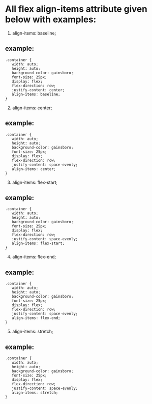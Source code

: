 # All flex align-items attribute given below with examples: 


 1. align-items: baseline;

## example:
 ```
 .container {
    width: auto;
    height: auto;
    background-color: gainsboro;
    font-size: 25px;
    display: flex;
    flex-direction: row;
    justify-content: center;
    align-items: baseline;
}
```
 
 2. align-items: center;
 
## example:
 ```
 .container {
    width: auto;
    height: auto;
    background-color: gainsboro;
    font-size: 25px;
    display: flex;
    flex-direction: row;
    justify-content: space-evenly;
    align-items: center;
}
```
 3. align-items: flex-start;
 
## example:
 ```
 .container {
    width: auto;
    height: auto;
    background-color: gainsboro;
    font-size: 25px;
    display: flex;
    flex-direction: row;
    justify-content: space-evenly;
    align-items: flex-start;
}
```
 4. align-items: flex-end;
 
## example:
 ```
 .container {
    width: auto;
    height: auto;
    background-color: gainsboro;
    font-size: 25px;
    display: flex;
    flex-direction: row;
    justify-content: space-evenly;
    align-items: flex-end;
}
```

 5. align-items: stretch;
 
## example:
 ```
 .container {
    width: auto;
    height: auto;
    background-color: gainsboro;
    font-size: 25px;
    display: flex;
    flex-direction: row;
    justify-content: space-evenly;
    align-items: stretch;
}
```